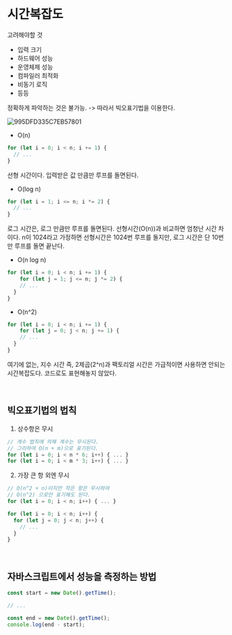 # 시간복잡도

고려해야할 것

- 입력 크기
- 하드웨어 성능
- 운영체제 성능
- 컴파일러 최적화
- 비동기 로직
- 등등

정확하게 파악하는 것은 불가능. -> 따라서 빅오표기법을 이용한다.

![995DFD335C7EB57801](../../TIL/images/995DFD335C7EB57801.png)

- O(n)

```js
for (let i = 0; i < n; i += 1) {
  // ...
}
```

선형 시간이다. 입력받은 값 만큼만 루프를 돌면된다.

- O(log n)

```js
for (let i = 1; i <= n; i *= 2) {
  // ...
}
```

로그 시간은, 로그 만큼만 루프를 돌면된다. 선형시간(O(n))과 비교하면 엄청난 시간 차이다. n이 1024라고 가정하면 선형시간은 1024번 루프를 돌지만, 로그 시간은 단 10번만 루프를 돌면 끝난다.

- O(n log n)

```js
for (let i = 0; i < n; i += 1) {
	for (let j = 1; j <= n; j *= 2) {
    // ...
  }
}
```

- O(n^2)

```js
for (let i = 0; i < n; i += 1) {
	for (let j = 0; j < n; j += 1) {
    // ...
  }
}
```

여기에 없는, 지수 시간 즉, 2제곱(2^n)과 팩토리얼 시간은 가급적이면 사용하면 안되는 시간복잡도다. 코드로도 표현해놓지 않았다.

<br/>

## 빅오표기법의 법칙

1. 상수항은 무시

```js
// 계수 법칙에 의해 계수는 무시된다.
// 그리하여 O(n + m)으로 표기된다.
for (let i = 0; i < n * 6; i++) { ... }
for (let i = 0; i < m * 3; i++) { ... }
```

2. 가장 큰 항 외엔 무시

```js
// O(n^2 + n)이지만 작은 항은 무시하여
// O(n^2) 으로만 표기해도 된다.
for (let i = 0; i < n; i++) { ... }

for (let i = 0; i < n; i++) {
  for (let j = 0; j < n; j++) {
    // ...
  }
}
```

<br/>

## 자바스크립트에서 성능을 측정하는 방법

```js
const start = new Date().getTime();

// ...

const end = new Date().getTime();
console.log(end - start);
```

